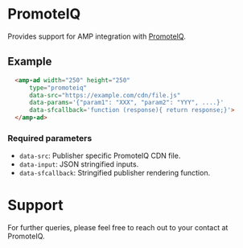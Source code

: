 <!---
 Copyright 2019 The AMP HTML Authors. All Rights Reserved.
 
 Licensed under the Apache License, Version 2.0 (the "License");
 you may not use this file except in compliance with the License.
 You may obtain a copy of the License at
 
      http://www.apache.org/licenses/LICENSE-2.0
 
 Unless required by applicable law or agreed to in writing, software
 distributed under the License is distributed on an "AS-IS" BASIS,
 WITHOUT WARRANTIES OR CONDITIONS OF ANY KIND, either express or implied.
 See the License for the specific language governing permissions and
 limitations under the License.
-->

# PromoteIQ

Provides support for AMP integration with [PromoteIQ](https://www.promoteiq.com/).   

## Example

```html
  <amp-ad width="250" height="250"
      type="promoteiq"
      data-src="https://example.com/cdn/file.js"
      data-params='{"param1": "XXX", "param2": "YYY", ....}'
      data-sfcallback='function (response){ return response;}'>
  </amp-ad>
```

### Required parameters

- `data-src`: Publisher specific PromoteIQ CDN file. 
- `data-input`: JSON stringified inputs.
- `data-sfcallback`: Stringified publisher rendering function.

# Support

For further queries, please feel free to reach out to your contact at PromoteIQ.
